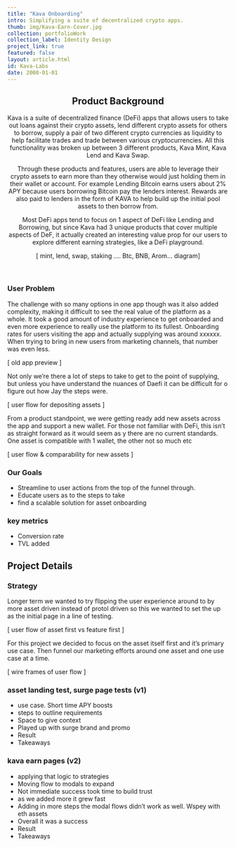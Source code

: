 ```yaml
---
title: "Kava Onboarding"
intro: Simplifying a suite of decentralized crypto apps.
thumb: img/Kava-Earn-Cover.jpg
collection: portfolioWork
collection_label: Identity Design
project_link: true
featured: false
layout: article.html
id: Kava-Labs
date: 2000-01-01
---
```


<div class="Article-section">

<header>

<h2 class="Section-title">Product Background</h2>

Kava is a suite of decentralized finance (DeFi) apps that allows users to take out loans against their crypto assets, lend different crypto assets for others to borrow, supply a pair of two different crypto currencies as liquidity to help facilitate trades and trade between various cryptocurrencies. All this functionality was broken up between 3 different products, Kava Mint, Kava Lend and Kava Swap. 

Through these products and features, users are able to leverage their crypto assets to earn more than they otherwise would just holding them in their wallet or account.  For example Lending Bitcoin earns users about 2% APY because users borrowing Bitcoin pay the lenders interest. Rewards are also paid to lenders in the form of KAVA to help build up the initial pool assets to then borrow from.

Most DeFi apps tend to focus on 1 aspect of DeFi like Lending and Borrowing, but since Kava had 3 unique products that cover multiple aspects of DeF, it actually created an interesting value prop for our users to explore different earning strategies, like a DeFi playground. 

[ mint, lend, swap, staking …. Btc, BNB, Arom… diagram]

</header>

### User Problem

The challenge with so many options in one app though was it also added complexity, making it difficult to see the real value of the platform as a whole. 
It took a good amount of industry experience to get onboarded and even more experience to really use the platform to its fullest. Onboarding rates for users visiting the app and actually supplying was around xxxxxx. When trying to bring in new users from marketing channels, that number was even less.

[ old app preview ]

Not only we’re there a lot of steps to take to get to the point of supplying, but unless you have understand the nuances of Daefi it can be difficult for o figure out how Jay the steps were.

[ user flow for depositing assets ]

From a product standpoint, we were getting ready add new assets across the app and support a new wallet. For those not familiar with DeFi, this isn’t as straight forward as it would seem as y there are no current standards. One asset is compatible with 1 wallet, the other not so much etc

[ user flow & comparability for new assets ]

### Our Goals
* Streamline to user actions from the top of the funnel through. 
* Educate users as to the steps to take
* find a scalable solution for asset onboarding

### key metrics
* Conversion rate 
* TVL added

</div>

<div class="Article-section">

## Project Details

### Strategy
Longer term we wanted to try flipping the user experience around to by more asset driven instead of protol driven so this we wanted to set the up as the initial page in a line of testing.

[ user flow of asset first vs feature first  ]

For this project we decided to focus on the asset itself first and it’s primary use case. Then funnel our marketing efforts around one asset and one use case at a time. 

[ wire frames  of user flow ]

### asset landing test, surge page tests (v1)
* use case. Short time APY boosts
* steps to outline requirements
* Space to give context
* Played up with surge brand and promo
* Result 
* Takeaways

### kava earn pages (v2)
* applying that logic to strategies 
* Moving flow to modals to expand 
* Not immediate success took time to build trust
* as we added more it grew fast
* Adding in more steps the modal flows didn’t work as well. Wspey with eth assets
* Overall it was a success
* Result
* Takeaways

</div>
